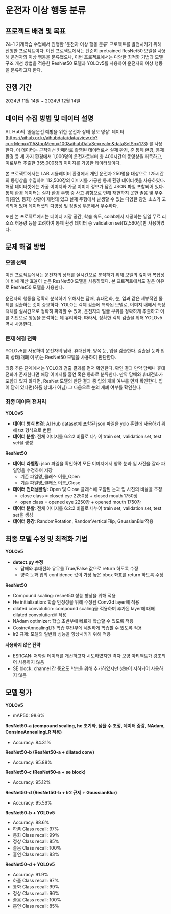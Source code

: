 # 운전자 이상 행동 분류

## 프로젝트 배경 및 목표
24-1 기계학습 수업에서 진행한 '운전자 이상 행동 분류' 프로젝트를 발전시키기 위해 진행한 프로젝트이다. 이전 프로젝트에서는 단순히 pretrained ResNet50 모델을 사용해 운전자의 이상 행동을 분류했으나, 이번 프로젝트에서는 다양한 최적화 기법과 모델 구조 개선 방법을 적용한 ResNet50 모델과 YOLOv5를 사용하여 운전자의 이상 행동을 분류하고자 한다.

## 진행 기간
2024년 11월 14일 ~ 2024년 12월 14일

## 데이터 수집 방법 및 데이터 설명
AL Hub의 '졸음운전 예방을 위한 운전자 상태 정보 영상' 데이터(https://aihub.or.kr/aihubdata/data/view.do?currMenu=115&topMenu=100&aihubDataSe=realm&dataSetSn=173) 를 사용한다. 이 데이터는 근적외선 카메라로 촬영된 데이터로서 실제 환경, 준 통제 환경, 통제 환경 등 세 가지 환경에서 1,000명의 운전자로부터 총 400시간의 동영상을 취득하고, 이로부터 추출한 355,000장의 이미지를 가공한 데이터셋이다. 

본 프로젝트에서는 LAB 시뮬레이터 환경에서 개인 운전자 250명을 대상으로 125시간의 동영상을 수집하여 112,500장의 이미지를 가공한 통제 환경 데이터셋을 사용하였다. 해당 데이터셋에는 가공 이미지와 가공 이미지 정보가 담긴 JSON 파일 포함되어 있다. 통제 환경 데이터는 실차 환경 주행 중 사고 위험으로 인해 재현하지 못한 졸음 및 부주의(흡연, 통화) 상황이 재현돼 있고 실제 주행에서 발생할 수 있는 다양한 광원 소스가 고려되어 있어 데이터셋의 다양성 및 정밀성 부분에서 우수하다.

또한 본 프로젝트에서는 데이터 저장 공간, 학습 속도, colab에서 제공하는 일일 무료 리소스 허용량 등을 고려하여 통제 환경 데이터 중 validation set(12,560장)만 사용하였다. 


## 문제 해결 방법
### 모델 선택
이전 프로젝트에서는 운전자의 상태를 실시간으로 분석하기 위해 모델의 깊이와 복잡성에 비해 계산 효율이 높은 ResNet50 모델을 사용하였다. 본 프로젝트에서도 같은 이유로 ResNet50 모델을 사용한다. 

운전자의 행동을 정확히 분석하기 위해서는 담배, 휴대전화, 눈, 입과 같은 세부적인 물체를 검출하는 것이 중요하다. YOLO는 객체 검출에 특화된 모델로, 이미지 내에서 특정 객체를 실시간으로 정확히 파악할 수 있어, 운전자의 얼굴 부위를 정확하게 추출하고 이를 기반으로 행동을 분석하는 데 유리하다. 따라서, 정확한 객체 검출을 위해 YOLOv5 역시 사용한다.

### 문제 해결 전략
YOLOv5를 사용하여 운전자의 담배, 휴대전화, 양쪽 눈, 입을 검출한다. 검출된 눈과 입의 상태(개폐 여부)는 ResNet50 모델을 사용하여 판단한다. 

최종 추론 단계에서는 YOLO의 검출 결과를 먼저 확인한다. 확인 결과 만약 담배나 휴대전화가 존재한다면 해당 이미지를 흡연 혹은 통화로 분류한다. 만약 담배와 휴대전화가 포함돼 있지 않다면, ResNet 모델의 판단 결과 중 입의 개폐 여부를 먼저 확인한다. 입이 닫혀 있다면(하품 상태가 아님) 그 다음으로 눈의 개폐 여부를 확인한다. 

### 최종 데이터 전처리
**YOLOv5**
   + **데이터 형식 변경**: AI Hub dataset에 포함된 json 파일을 yolo 훈련에 사용하기 위해 txt 형식으로 변환
   + **데이터 분할**: 전체 이미지를 6:2:2 비율로 나누어 train set, validation set, test set을 생성

**ResNet50**
   + **데이터 라벨링**: json 파일을 확인하여 모든 이미지에서 양쪽 눈과 입 사진을 잘라 파일명을 수정하여 저장
      + 기존 파일명_클래스 이름_Open
      + 기존 파일명_클래스 이름_Close
   + **데이터 언더샘플링**: Open 및 Close 클래스에 포함된 눈과 입 사진의 비율을 조정  
      + close class = closed eye 2250장 + closed mouth 1750장
      + open class = opened eye 2250장 + opened mouth 1750장
   + **데이터 분할**: 전체 이미지를 6:2:2 비율로 나누어 train set, validation set, test set을 생성
   + **데이터 증강**: RandomRotation, RandomVerticalFlip, GaussianBlur적용


## 최종 모델 수정 및 최적화 기법
**YOLOv5**
+ **detect.py 수정**
   + 담배와 휴대전화 유무를 True/False 값으로 return 하도록 수정
   + 양쪽 눈과 입의 confidence 값이 가장 높은 bbox 좌표를 return 하도록 수정
     
**ResNet50**
+ Compound scaling: resnet50 성능 향상을 위해 적용
+ He initialization: 학습 안정성을 위해 수정된 Conv2d layer에 적용
+ dilated convolution: compound scaling을 적용하며 추가된 layer에 대해 dilated convolution을 적용
+ NAdam optimizer: 학습 초반부에 빠르게 학습할 수 있도록 적용
+ CosineAnnealingLR: 학습 후반부에 세밀하게 학습할 수 있도록 적용
+ lr2 규제: 모델의 일반화 성능을 향상시키기 위해 적용
   
**사용하지 않은 전략**
   + ESRGAN: 저화질 데이터를 개선하고자 시도하였지만 격자 모양 아티팩트가 강조되어 사용하지 않음
   + SE block: channel 간 중요도 학습을 위해 추가하였지만 성능이 저하되어 사용하지 않음

## 모델 평가 
**YOLOv5**
+ mAP50: 98.6%

**ResNet50-a (compound scaling, he 초기화, 샘플 수 조정, 데이터 증강, NAdam, ConsineAnnealingLR 적용)**
+ Accuracy: 84.31%

**ResNet50-b (ResNet50-a + dilated conv)**
+ Accuracy: 95.88%

**ResNet50-c (ResNet50-a + se block)**
+ Accuracy: 95.12%

**ResNet50-d (ResNet50-b + lr2 규제 + GaussianBlur)**
+ Accuracy: 95.56%

**ResNet50-b + YOLOv5**
+ Accuracy: 88.6%
+ 하품 Class recall: 97%
+ 통화 Class recall: 99%
+ 정상 Class recall: 85%
+ 졸음 Class recall: 100%
+ 흡연 Class recall: 83%
 
**ResNet50-d + YOLOv5**
+ Accuracy: 91.9%
+ 하품 Class recall: 97%
+ 통화 Class recall: 99%
+ 정상 Class recall: 96%
+ 졸음 Class recall: 100%
+ 흡연 Class recall: 85%


